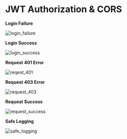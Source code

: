 # JWT Authorization & CORS

**Login Failure**

![login_failure](https://user-images.githubusercontent.com/16776066/120908472-5daba200-c673-11eb-9ded-6e0b0669abf8.png)

**Login Success**

![login_success](https://user-images.githubusercontent.com/16776066/120908474-60a69280-c673-11eb-9371-e21dfc4e425e.png)

**Request 401 Error**

![reqest_401](https://user-images.githubusercontent.com/16776066/120908476-64d2b000-c673-11eb-9f93-906bd2f1a627.png)

**Request 403 Error**

![request_403](https://user-images.githubusercontent.com/16776066/120908477-67350a00-c673-11eb-8c38-118dae53b07b.png)

**Request Success**

![request_success](https://user-images.githubusercontent.com/16776066/120908479-69976400-c673-11eb-80ea-0608ed7dff8e.png)

**Safe Logging**

![safe_logging](https://user-images.githubusercontent.com/16776066/120908480-6bf9be00-c673-11eb-818f-e27ec9b8de7d.png)

